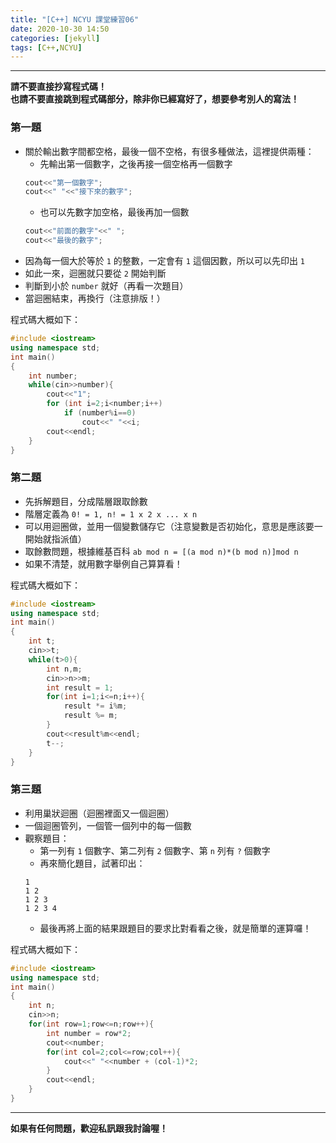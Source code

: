 ```yaml
---
title: "[C++] NCYU 課堂練習06"
date: 2020-10-30 14:50
categories: [jekyll]
tags: [C++,NCYU]
---
```


---
**請不要直接抄寫程式碼！** <br>
**也請不要直接跳到程式碼部分，除非你已經寫好了，想要參考別人的寫法！**

### 第一題

* 關於輸出數字間都空格，最後一個不空格，有很多種做法，這裡提供兩種：
  * 先輸出第一個數字，之後再接一個空格再一個數字
  ```c++
  cout<<"第一個數字";
  cout<<" "<<"接下來的數字";
  ```
  * 也可以先數字加空格，最後再加一個數
  ```c++
  cout<<"前面的數字"<<" ";
  cout<<"最後的數字";
  ```
* 因為每一個大於等於 `1` 的整數，一定會有 `1` 這個因數，所以可以先印出 `1`
* 如此一來，迴圈就只要從 `2` 開始判斷
* 判斷到小於 `number` 就好（再看一次題目）
* 當迴圈結束，再換行（注意排版！）<br>

程式碼大概如下：
```c++
#include <iostream>
using namespace std;
int main()
{
    int number;
    while(cin>>number){
        cout<<"1";
        for (int i=2;i<number;i++)
            if (number%i==0)
                cout<<" "<<i;
        cout<<endl;
    }
}
```

### 第二題

* 先拆解題目，分成階層跟取餘數
* 階層定義為 `0! = 1, n! = 1 x 2 x ... x n`
* 可以用迴圈做，並用一個變數儲存它（注意變數是否初始化，意思是應該要一開始就指派值）
* 取餘數問題，根據維基百科 `ab mod n = [(a mod n)*(b mod n)]mod n`
* 如果不清楚，就用數字舉例自己算算看！

程式碼大概如下：
```c++
#include <iostream>
using namespace std;
int main()
{
    int t;
    cin>>t;
    while(t>0){
        int n,m;
        cin>>n>>m;
        int result = 1;
        for(int i=1;i<=n;i++){
            result *= i%m;
            result %= m;
        }
        cout<<result%m<<endl;
        t--;
    }
}
```

### 第三題

* 利用巢狀迴圈（迴圈裡面又一個迴圈）
* 一個迴圈管列，一個管一個列中的每一個數
* 觀察題目：
  * 第一列有 `1` 個數字、第二列有 `2` 個數字、第 `n` 列有 `?` 個數字
  * 再來簡化題目，試著印出：
  ```
  1
  1 2
  1 2 3
  1 2 3 4
  ```
  * 最後再將上面的結果跟題目的要求比對看看之後，就是簡單的運算囉！

程式碼大概如下：
```c++
#include <iostream>
using namespace std;
int main()
{
    int n;
    cin>>n;
    for(int row=1;row<=n;row++){
        int number = row*2;
        cout<<number;
        for(int col=2;col<=row;col++){
            cout<<" "<<number + (col-1)*2;
        }
        cout<<endl;
    }
}
```

---
**如果有任何問題，歡迎私訊跟我討論喔！**
